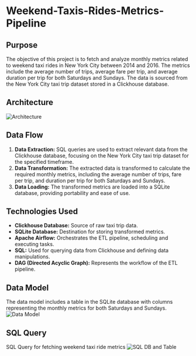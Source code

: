 # Weekend-Taxis-Rides-Metrics-Pipeline

## Purpose
The objective of this project is to fetch and analyze monthly metrics related to weekend taxi rides in New York City between 2014 and 2016. 
The metrics include the average number of trips, average fare per trip, and average duration per trip for both Saturdays and Sundays. 
The data is sourced from the New York City taxi trip dataset stored in a Clickhouse database.

## Architecture
![Architecture](https://github.com/kingsley-123/Weekend-Taxis-Rides-Metrics-Pipeline/assets/63650573/d36ff5d8-ded0-4f3f-b3c7-c1ac6e002a64)

## Data Flow
1. **Data Extraction:** SQL queries are used to extract relevant data from the Clickhouse database, focusing on the New York City taxi trip dataset for the specified timeframe.
2. **Data Transformation:** The extracted data is transformed to calculate the required monthly metrics, including the average number of trips, fare per trip, and duration per trip for both Saturdays and Sundays.
3. **Data Loading:** The transformed metrics are loaded into a SQLite database, providing portability and ease of use.

## Technologies Used
- **Clickhouse Database:** Source of raw taxi trip data.
- **SQLite Database:** Destination for storing transformed metrics.
- **Apache Airflow:** Orchestrates the ETL pipeline, scheduling and executing tasks.
- **SQL:** Used for querying data from Clickhouse and defining data manipulations.
- **DAG (Directed Acyclic Graph):** Represents the workflow of the ETL pipeline.

## Data Model
The data model includes a table in the SQLite database with columns representing the monthly metrics for both Saturdays and Sundays.
![Data Model](https://github.com/kingsley-123/Weekend-Taxis-Rides-Metrics-Pipeline/assets/63650573/49bf1fd7-d4b5-4658-a041-beb97502b42b)

## SQL Query
SQL Query for fetching weekend taxi ride metrics
![SQL DB and Table](https://github.com/kingsley-123/Weekend-Taxis-Rides-Metrics-Pipeline/assets/63650573/5482b6a4-a529-4779-9805-c9e3b4e95ab7)
